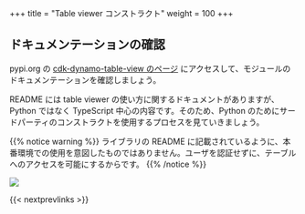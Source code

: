 +++
title = "Table viewer コンストラクト"
weight = 100
+++

## ドキュメンテーションの確認

pypi.org の [cdk-dynamo-table-view のページ](https://pypi.org/project/cdk-dynamo-table-view/) にアクセスして、モジュールのドキュメンテーションを確認しましょう。

README には table viewer の使い方に関するドキュメントがありますが、Python ではなく TypeScript 中心の内容です。そのため、Python のためにサードパーティのコンストラクトを使用するプロセスを見ていきましょう。

{{% notice warning %}}
ライブラリの README に記載されているように、本番環境での使用を意図したものではありません。ユーザを認証せずに、テーブルへのアクセスを可能にするからです。
{{% /notice %}}

![](./table-viewer-pypi.png)

{{< nextprevlinks >}}